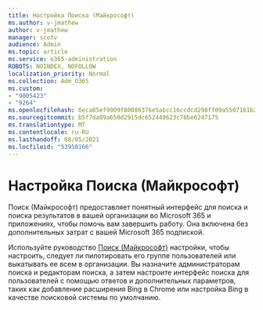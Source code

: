 ```yaml
---
title: Настройка Поиска (Майкрософт)
ms.author: v-jmathew
author: v-jmathew
manager: scotv
audience: Admin
ms.topic: article
ms.service: o365-administration
ROBOTS: NOINDEX, NOFOLLOW
localization_priority: Normal
ms.collection: Adm_O365
ms.custom:
- "9005423"
- "9264"
ms.openlocfilehash: 6eca85ef9909f80086376e5abcc16ccdcd298ff09a5507161b222447d9f690c0
ms.sourcegitcommit: b5f7da89a650d2915dc652449623c78be6247175
ms.translationtype: MT
ms.contentlocale: ru-RU
ms.lasthandoff: 08/05/2021
ms.locfileid: "53958166"
---
```

# <a name="set-up-microsoft-search"></a>Настройка Поиска (Майкрософт)

Поиск (Майкрософт) предоставляет понятный интерфейс для поиска и поиска результатов в вашей организации во Microsoft 365 и приложениях, чтобы помочь вам завершить работу. Она включена без дополнительных затрат с вашей Microsoft 365 подпиской.

Используйте руководство [Поиск (Майкрософт)](https://go.microsoft.com/fwlink/?linkid=2156919) настройки, чтобы настроить, следует ли пилотировать его группе пользователей или выкатывать ее всем в организации. Вы назначите администраторам поиска и редакторам поиска, а затем настроите интерфейс поиска для пользователей с помощью ответов и дополнительных параметров, таких как добавление расширения Bing в Chrome или настройка Bing в качестве поисковой системы по умолчанию.
